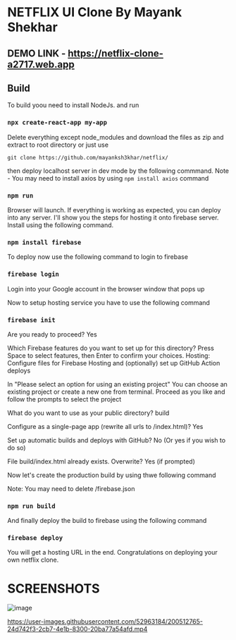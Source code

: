# NETFLIX UI Clone By Mayank Shekhar

## DEMO LINK - https://netflix-clone-a2717.web.app

## Build

To build yoou need to install NodeJs. and run

### `npx create-react-app my-app`

Delete everything except node_modules and download the files as zip and extract to root directory or just use

`git clone https://github.com/mayanksh3khar/netflix/`

then deploy localhost server in dev mode by the following commmand. Note - You may need to install axios by using `npm install axios` command

### `npm run`

Browser will launch. If everything is working as expected, you can deploy into any server. I'll show you the steps for hosting it onto firebase server. Install using the following command.

### `npm install firebase`

To deploy now use the following command to login to firebase

### `firebase login`

Login into your Google account in the browser window that pops up

Now to setup hosting service you have to use the following command

### `firebase init`

Are you ready to proceed? Yes

Which Firebase features do you want to set up for this directory? Press Space to select features, then Enter to confirm your choices. Hosting: Configure files for Firebase Hosting and (optionally) set up GitHub Action deploys

In "Please select an option for using an existing project" You can choose an existing project or create a new one from terminal.
Proceed as you like and follow the prompts to select the project

What do you want to use as your public directory? build

Configure as a single-page app (rewrite all urls to /index.html)? Yes

Set up automatic builds and deploys with GitHub? No (Or yes if you wish to do so)

File build/index.html already exists. Overwrite? Yes (if prompted)

Now let's create the production build by using thwe following command

Note: You may need to delete /firebase.json

### `npm run build`

And finally deploy the build to firebase using the following command

### `firebase deploy`

You will get a hosting URL in the end. Congratulations on deploying your own netflix clone.

# SCREENSHOTS

![image](https://user-images.githubusercontent.com/52963184/200511497-da20b0e9-0179-4fb1-91e8-f757bb4400f0.png)

https://user-images.githubusercontent.com/52963184/200512765-24d742f3-2cb7-4e1b-8300-20ba77a54afd.mp4

